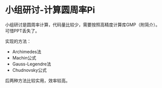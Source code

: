 # 小组研讨-计算圆周率Pi

小组研讨是圆周率计算，代码量比较少，需要按照高精度计算库GMP（附简介）。可惜PPT丢失了。

实现的方法：

* Archimedes法
* Machin公式
* Gauss-Legendre法
* Chudnovsky公式

后两种方法比较实用，效率较高。
